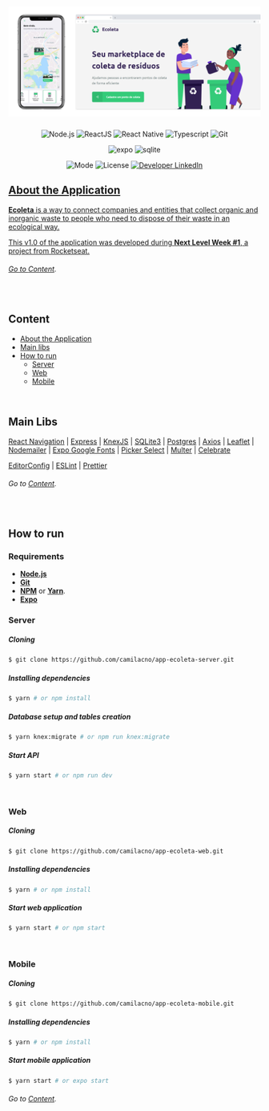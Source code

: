 
<h1 align="center">  
<img alt="Ecoleta" src="https://github.com/camilacno/app-ecoleta/blob/master/ecoleta-web/src/assets/mockup.png" />  
</h1>

<p align="center">
	<img alt="Node.js" 
src="https://img.shields.io/badge/nodejs-green?labelColor=green&logo=node.js&logoColor=white"> 
<img alt="ReactJS" src="https://img.shields.io/badge/reactJS-6cf?logo=react&logoColor=white&labelColor=007ACC">  
<img alt="React Native" src="https://img.shields.io/badge/reactnative-6cf?logo=react&logoColor=white&labelColor=007ACC">  
  <img alt="Typescript" src="https://img.shields.io/badge/typescript-informational?labelColor=blue&logo=typescript&logoColor=white"> 
  <img alt="Git" 
src="https://img.shields.io/badge/git-grey?labelColor=greu&logo=git&logoColor=white"> 
</p>

<p align="center">
	<img alt="expo" 
	src="https://img.shields.io/badge/expo-white?labelColor=grey&logo=expo&logoColor=white">
		<img alt="sqlite" 
	src="https://img.shields.io/badge/sqlite-blue?labelColor=blue&logo=sqlite&logoColor=white">

</p>

<p align="center">
	 <img alt="Mode" src="https://img.shields.io/badge/mode-development-orange">  
	<img alt="License" src="https://img.shields.io/github/license/camilacno/proffy-web">    
  <a href="https://www.linkedin.com/in/camilacno" target="_blank"> 
    <img src="https://img.shields.io/badge/-camilacno-007ACC?logo=linkedin&logoColor=white&labelColor=007ACC" alt="Developer LinkedIn" />
</p>

## About the Application

**Ecoleta** is a way to connect companies and entities that collect organic and inorganic waste to people who need to dispose of their waste in an ecological way.

This v1.0 of the application was developed during **Next Level Week #1**, a project from Rocketseat.

###### *Go to <a href="#content">Content</a>*.
<br>

## Content

 - <a href="#about-the-application">About the Application</a>
 - <a href="#main-libs">Main libs</a>
 - <a href="#how-to-run">How to run</a>
    - <a href="#api">Server</a>
    - <a href="#web">Web</a>
    - <a href="#mobile">Mobile</a>
    
<br/>

## Main Libs

[React Navigation](https://reactnavigation.org/) | [Express](https://expressjs.com/pt-br/) | [KnexJS](http://knexjs.org/) | [SQLite3](https://www.sqlite.org/index.html) | [Postgres](https://www.npmjs.com/package/pg) | [Axios](https://github.com/axios/axios)  | [Leaflet](https://leafletjs.com/) | [Nodemailer](https://nodemailer.com/about/) | [Expo Google Fonts](https://github.com/expo/google-fonts) | [Picker Select](https://github.com/lawnstarter/react-native-picker-select) | [Multer](https://github.com/expressjs/multer) | [Celebrate](https://github.com/arb/celebrate)
 
[EditorConfig](https://editorconfig.org/) | [ESLint](https://eslint.org/) | [Prettier](https://prettier.io/)
	
###### *Go to <a href="#content">Content</a>*.
<br/>

## How to run

### Requirements
- **[Node.js](https://nodejs.org/en/)**  
- **[Git](https://git-scm.com/)**  
- **[NPM](https://www.npmjs.com/)**  or  **[Yarn](https://yarnpkg.com/)**.
- **[Expo](https://expo.io/)**  

### Server

##### Cloning
```bash
$ git clone https://github.com/camilacno/app-ecoleta-server.git
```
 ##### Installing dependencies
   ```bash
$ yarn # or npm install
```
  
 ##### Database setup and tables creation
  ```bash
$ yarn knex:migrate # or npm run knex:migrate
```
  
  ##### Start API
  ```bash
$ yarn start # or npm run dev
```
<br>

### Web

##### Cloning
```bash
$ git clone https://github.com/camilacno/app-ecoleta-web.git
```
 ##### Installing dependencies
   ```bash
$ yarn # or npm install
```
  
 ##### Start web application
 ```bash
$ yarn start # or npm start
```
<br>

### Mobile

##### Cloning
```bash
$ git clone https://github.com/camilacno/app-ecoleta-mobile.git
```
 ##### Installing dependencies
   ```bash
$ yarn # or npm install
```
  
 ##### Start mobile application
 ```bash
$ yarn start # or expo start
```
###### *Go to <a href="#content">Content</a>*.
